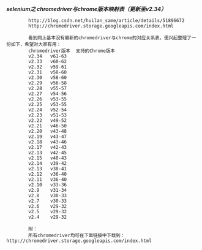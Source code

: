 





**_selenium之 chromedriver与chrome版本映射表（更新至v2.34）_**
            
            http://blog.csdn.net/huilan_same/article/details/51896672
            http://chromedriver.storage.googleapis.com/index.html
            
            看到网上基本没有最新的chromedriver与chrome的对应关系表，便兴起整理了一份如下，希望对大家有用：
            chromedriver版本 	支持的Chrome版本
            v2.34 	v61-63
            v2.33 	v60-62
            v2.32 	v59-61
            v2.31 	v58-60
            v2.30 	v58-60
            v2.29 	v56-58
            v2.28 	v55-57
            v2.27 	v54-56
            v2.26 	v53-55
            v2.25 	v53-55
            v2.24 	v52-54
            v2.23 	v51-53
            v2.22 	v49-52
            v2.21 	v46-50
            v2.20 	v43-48
            v2.19 	v43-47
            v2.18 	v43-46
            v2.17 	v42-43
            v2.13 	v42-45
            v2.15 	v40-43
            v2.14 	v39-42
            v2.13 	v38-41
            v2.12 	v36-40
            v2.11 	v36-40
            v2.10 	v33-36
            v2.9 	v31-34
            v2.8 	v30-33
            v2.7 	v30-33
            v2.6 	v29-32
            v2.5 	v29-32
            v2.4 	v29-32
            
            附：
            所有chromedriver均可在下面链接中下载到：http://chromedriver.storage.googleapis.com/index.html
            
            
            
            
            
            
            
            
            
            
            
            
            
            
            
            
            
            
            
            
            
            
            
            
            
            
            
            
            
            
            
            
            
            
            
            
            
            
            
            
            
            
            
            
            
            
            
            
            
            
            
            
            
            
            
            
            
            
            
            
